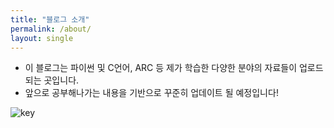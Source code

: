 ```yaml
---
title: "블로그 소개"
permalink: /about/
layout: single
---
```


- 이 블로그는 파이썬 및 C언어, ARC 등 제가 학습한 다양한 분야의 자료들이 업로드 되는 곳입니다.
- 앞으로 공부해나가는 내용을 기반으로 꾸준히 업데이트 될 예정입니다!

![key][link]

[link]:https://data.whicdn.com/images/298815243/original.jpg
